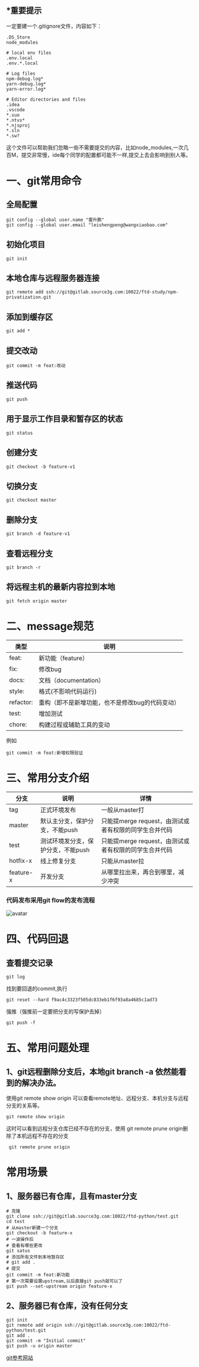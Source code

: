## *重要提示
一定要建一个.gitignore文件，内容如下：

```
.DS_Store
node_modules

# local env files
.env.local
.env.*.local

# Log files
npm-debug.log*
yarn-debug.log*
yarn-error.log*

# Editor directories and files
.idea
.vscode
*.suo
*.ntvs*
*.njsproj
*.sln
*.sw?
```

这个文件可以帮助我们忽略一些不需要提交的内容，比如node_modules,一次几百M，提交非常慢，ide每个同学的配置都可能不一样,提交上去会影响到别人等。

# 一、git常用命令

## 全局配置

```
git config --global user.name "雷升鹏"
git config --global user.email "leishengpeng@wangxiaobao.com"
```

## 初始化项目

```
git init
```

## 本地仓库与远程服务器连接

```
git remote add ssh://git@gitlab.source3g.com:10022/ftd-study/npm-privatization.git
```
## 添加到缓存区
```
git add *
```

## 提交改动
```
git commit -m feat:改动
```

## 推送代码

```
git push
```

## 用于显示工作目录和暂存区的状态
```
git status
```

## 创建分支
```
git checkout -b feature-v1
```

## 切换分支
```
git checkout master

```

## 删除分支
```
git branch -d feature-v1
```
## 查看远程分支
```
git branch -r 
```

## 将远程主机的最新内容拉到本地

```
git fetch origin master

```

# 二、message规范

类型|说明
---|---
feat:|新功能（feature）
fix:|修改bug
docs:|文档（documentation）
style:|格式(不影响代码运行)
refactor:|重构（即不是新增功能，也不是修改bug的代码变动）
test:|增加测试
chore:|构建过程或辅助工具的变动

例如

```
git commit -m feat:新增权限验证
```

# 三、常用分支介绍

分支|说明|详情
---|---|---
tag|正式环境发布|一般从master打
master|默认主分支，保护分支，不能push|只能提merge request，由测试或者有权限的同学生合并代码
test|测试环境发分支，保护分支，不能push|只能提merge request，由测试或者有权限的同学生合并代码
hotfix-x|线上修复分支|只能从master拉
feature-x|开发分支|从哪里拉出来，再合到哪里，减少冲突

### 代码发布采用git flow的发布流程

![avatar](img/13.png)

# 四、代码回退

## 查看提交记录
```
git log
```
找到要回退的commit,执行

```
git reset --hard f9ac4c3323f505dc833eb1f6f93a8a4685c1ad73
```

强推（强推前一定要把分支的写保护去掉）

```
git push -f
```

# 五、常用问题处理

## 1、git远程删除分支后，本地git branch -a 依然能看到的解决办法。

使用git remote show origin 可以查看remote地址、远程分支、本机分支与远程分支的关系等。

```
git remote show origin
```

这时可以看到远程分支仓库已经不存在的分支，使用 git remote prune origin删除了本机远程不存在的分支 
```
 git remote prune origin
```

# 常用场景

## 1、服务器已有仓库，且有master分支
```
# 克隆
git clone ssh://git@gitlab.source3g.com:10022/ftd-python/test.git
cd test
# 从master新建一个分支
git checkout -b feature-x
# 一波操作后
# 查看有哪些更改
git satus
# 添加所有文件到本地暂存区
# git add .
# 提交
git commit -m feat:新功能
# 第一次需要设置upstream,以后直接git push就可以了
git push --set-upstream origin feature-x
```

## 2、服务器已有仓库，没有任何分支

```
git init
git remote add origin ssh://git@gitlab.source3g.com:10022/ftd-python/test.git
git add .
git commit -m "Initial commit"
git push -u origin master
```

[git参考网站](https://www.bootcss.com/p/git-guide/)
